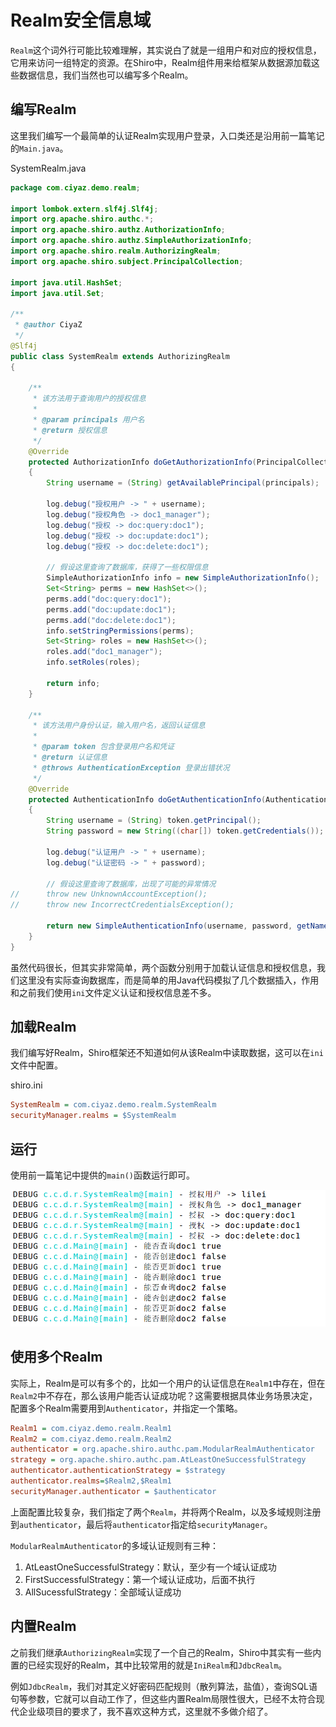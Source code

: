 # Realm安全信息域

`Realm`这个词外行可能比较难理解，其实说白了就是一组用户和对应的授权信息，它用来访问一组特定的资源。在Shiro中，Realm组件用来给框架从数据源加载这些数据信息，我们当然也可以编写多个Realm。

## 编写Realm

这里我们编写一个最简单的认证Realm实现用户登录，入口类还是沿用前一篇笔记的`Main.java`。

SystemRealm.java
```java
package com.ciyaz.demo.realm;

import lombok.extern.slf4j.Slf4j;
import org.apache.shiro.authc.*;
import org.apache.shiro.authz.AuthorizationInfo;
import org.apache.shiro.authz.SimpleAuthorizationInfo;
import org.apache.shiro.realm.AuthorizingRealm;
import org.apache.shiro.subject.PrincipalCollection;

import java.util.HashSet;
import java.util.Set;

/**
 * @author CiyaZ
 */
@Slf4j
public class SystemRealm extends AuthorizingRealm
{

	/**
	 * 该方法用于查询用户的授权信息
	 *
	 * @param principals 用户名
	 * @return 授权信息
	 */
	@Override
	protected AuthorizationInfo doGetAuthorizationInfo(PrincipalCollection principals)
	{
		String username = (String) getAvailablePrincipal(principals);

		log.debug("授权用户 -> " + username);
		log.debug("授权角色 -> doc1_manager");
		log.debug("授权 -> doc:query:doc1");
		log.debug("授权 -> doc:update:doc1");
		log.debug("授权 -> doc:delete:doc1");

		// 假设这里查询了数据库，获得了一些权限信息
		SimpleAuthorizationInfo info = new SimpleAuthorizationInfo();
		Set<String> perms = new HashSet<>();
		perms.add("doc:query:doc1");
		perms.add("doc:update:doc1");
		perms.add("doc:delete:doc1");
		info.setStringPermissions(perms);
		Set<String> roles = new HashSet<>();
		roles.add("doc1_manager");
		info.setRoles(roles);

		return info;
	}

	/**
	 * 该方法用户身份认证，输入用户名，返回认证信息
	 *
	 * @param token 包含登录用户名和凭证
	 * @return 认证信息
	 * @throws AuthenticationException 登录出错状况
	 */
	@Override
	protected AuthenticationInfo doGetAuthenticationInfo(AuthenticationToken token) throws AuthenticationException
	{
		String username = (String) token.getPrincipal();
		String password = new String((char[]) token.getCredentials());

		log.debug("认证用户 -> " + username);
		log.debug("认证密码 -> " + password);

		// 假设这里查询了数据库，出现了可能的异常情况
//		throw new UnknownAccountException();
//		throw new IncorrectCredentialsException();

		return new SimpleAuthenticationInfo(username, password, getName());
	}
}
```

虽然代码很长，但其实非常简单，两个函数分别用于加载认证信息和授权信息，我们这里没有实际查询数据库，而是简单的用Java代码模拟了几个数据插入，作用和之前我们使用`ini`文件定义认证和授权信息差不多。

## 加载Realm

我们编写好Realm，Shiro框架还不知道如何从该Realm中读取数据，这可以在`ini`文件中配置。

shiro.ini
```ini
SystemRealm = com.ciyaz.demo.realm.SystemRealm
securityManager.realms = $SystemRealm
```

## 运行

使用前一篇笔记中提供的`main()`函数运行即可。

![](res/1.png)

## 使用多个Realm

实际上，Realm是可以有多个的，比如一个用户的认证信息在`Realm1`中存在，但在`Realm2`中不存在，那么该用户能否认证成功呢？这需要根据具体业务场景决定，配置多个Realm需要用到`Authenticator`，并指定一个策略。

```ini
Realm1 = com.ciyaz.demo.realm.Realm1
Realm2 = com.ciyaz.demo.realm.Realm2
authenticator = org.apache.shiro.authc.pam.ModularRealmAuthenticator
strategy = org.apache.shiro.authc.pam.AtLeastOneSuccessfulStrategy
authenticator.authenticationStrategy = $strategy
authenticator.realms=$Realm2,$Realm1
securityManager.authenticator = $authenticator
```

上面配置比较复杂，我们指定了两个`Realm`，并将两个Realm，以及多域规则注册到`authenticator`，最后将`authenticator`指定给`securityManager`。

`ModularRealmAuthenticator`的多域认证规则有三种：

1. AtLeastOneSuccessfulStrategy：默认，至少有一个域认证成功
2. FirstSuccessfulStrategy：第一个域认证成功，后面不执行
3. AllSucessfulStrategy：全部域认证成功

## 内置Realm

之前我们继承`AuthorizingRealm`实现了一个自己的Realm，Shiro中其实有一些内置的已经实现好的Realm，其中比较常用的就是`IniRealm`和`JdbcRealm`。

例如`JdbcRealm`，我们对其定义好密码匹配规则（散列算法，盐值），查询SQL语句等参数，它就可以自动工作了，但这些内置Realm局限性很大，已经不太符合现代企业级项目的要求了，我不喜欢这种方式，这里就不多做介绍了。
